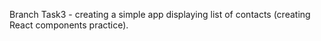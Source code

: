 Branch Task3 - creating a simple app displaying list of contacts (creating React components practice).

